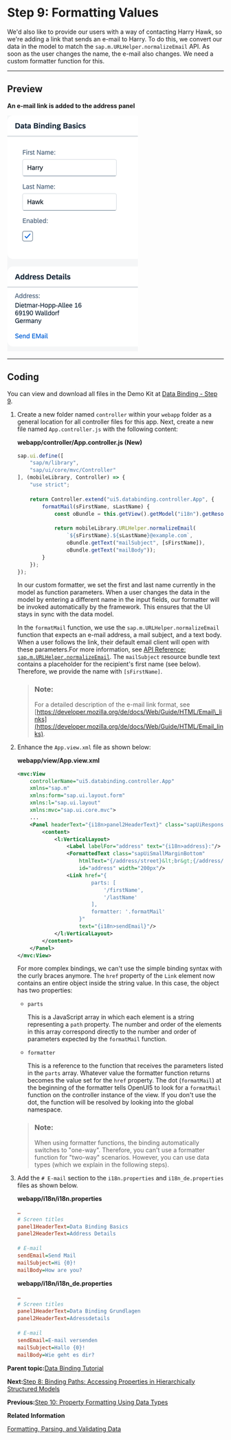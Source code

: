 <!-- loio6fdf0acd0bc24ffdad327cf7e6f9e7e0 -->

# Step 9: Formatting Values

We'd also like to provide our users with a way of contacting Harry Hawk, so we're adding a link that sends an e-mail to Harry. To do this, we convert our data in the model to match the `sap.m.URLHelper.normalizeEmail` API. As soon as the user changes the name, the e-mail also changes. We need a custom formatter function for this.

***

## Preview

  
  
**An e-mail link is added to the address panel**

![The graphic has an explanatory text](images/loio116157506b3f48ac8ec53ee05095c0df_LowRes.png "An e-mail link is added to the address panel")

***

## Coding

You can view and download all files in the Demo Kit at [Data Binding - Step 9](https://ui5.sap.com/#/entity/sap.ui.core.tutorial.databinding/sample/sap.ui.core.tutorial.databinding.09).

1.  Create a new folder named `controller` within your `webapp` folder as a general location for all controller files for this app. Next, create a new file named `App.controller.js` with the following content:

    **webapp/controller/App.controller.js \(New\)**

    ```js
    sap.ui.define([
    	"sap/m/library",
    	"sap/ui/core/mvc/Controller"
    ], (mobileLibrary, Controller) => {
    	"use strict";
    
    	return Controller.extend("ui5.databinding.controller.App", {
    		formatMail(sFirstName, sLastName) {
    			const oBundle = this.getView().getModel("i18n").getResourceBundle();
    
    			return mobileLibrary.URLHelper.normalizeEmail(
    				`${sFirstName}.${sLastName}@example.com`,
    				oBundle.getText("mailSubject", [sFirstName]),
    				oBundle.getText("mailBody"));
    		}
    	});
    });
    ```

    In our custom formatter, we set the first and last name currently in the model as function parameters. When a user changes the data in the model by entering a different name in the input fields, our formatter will be invoked automatically by the framework. This ensures that the UI stays in sync with the data model.

    In the `formatMail` function, we use the `sap.m.URLHelper.normalizeEmail` function that expects an e-mail address, a mail subject, and a text body. When a user follows the link, their default email client will open with these parameters.For more information, see [API Reference: `sap.m.URLHelper.normalizeEmail`](https://ui5.sap.com/#/api/sap.m.URLHelper/methods/normalizeEmail). The `mailSubject` resource bundle text contains a placeholder for the recipient's first name \(see below\). Therefore, we provide the name with `[sFirstName]`.

    > ### Note:  
    > For a detailed description of the e-mail link format, see [https://developer.mozilla.org/de/docs/Web/Guide/HTML/Email\_links](https://developer.mozilla.org/de/docs/Web/Guide/HTML/Email_links).

2.  Enhance the `App.view.xml` file as shown below:

    **webapp/view/App.view.xml**

    ```xml
    <mvc:View
    	controllerName="ui5.databinding.controller.App"
    	xmlns="sap.m"
    	xmlns:form="sap.ui.layout.form"
    	xmlns:l="sap.ui.layout"
    	xmlns:mvc="sap.ui.core.mvc">
    	...
    	<Panel headerText="{i18n>panel2HeaderText}" class="sapUiResponsiveMargin" width="auto">
    		<content>
    			<l:VerticalLayout>
    				<Label labelFor="address" text="{i18n>address}:"/>
    				<FormattedText class="sapUiSmallMarginBottom"
    					htmlText="{/address/street}&lt;br&gt;{/address/zip} {/address/city}&lt;br&gt;{/address/country}"
    					id="address" width="200px"/>
    				<Link href="{
    						parts: [
    							'/firstName',
    							'/lastName'
    						],
    						formatter: '.formatMail'
    					}"
    					text="{i18n>sendEmail}"/>
    			</l:VerticalLayout>
    		</content>
    	</Panel>
    </mvc:View>
    ```

    For more complex bindings, we can't use the simple binding syntax with the curly braces anymore. The `href` property of the `Link` element now contains an entire object inside the string value. In this case, the object has two properties:

    -   `parts`

        This is a JavaScript array in which each element is a string representing a `path` property. The number and order of the elements in this array correspond directly to the number and order of parameters expected by the `formatMail` function.

    -   `formatter`

        This is a reference to the function that receives the parameters listed in the `parts` array. Whatever value the formatter function returns becomes the value set for the `href` property. The dot \(<code><b></b>formatMail</code>\) at the beginning of the formatter tells OpenUI5 to look for a `formatMail` function on the controller instance of the view. If you don't use the dot, the function will be resolved by looking into the global namespace.


    > ### Note:  
    > When using formatter functions, the binding automatically switches to "one-way". Therefore, you can't use a formatter function for "two-way" scenarios. However, you can use data types \(which we explain in the following steps\).

3.  Add the `# E-mail` section to the `i18n.properties` and `i18n_de.properties` files as shown below.

    **webapp/i18n/i18n.properties**

    ```ini
    …
    # Screen titles
    panel1HeaderText=Data Binding Basics 
    panel2HeaderText=Address Details
    
    # E-mail
    sendEmail=Send Mail
    mailSubject=Hi {0}!
    mailBody=How are you?
    ```

    **webapp/i18n/i18n\_de.properties**

    ```ini
    …
    # Screen titles
    panel1HeaderText=Data Binding Grundlagen
    panel2HeaderText=Adressdetails
    
    # E-mail
    sendEmail=E-mail versenden
    mailSubject=Hallo {0}!
    mailBody=Wie geht es dir?
    ```


**Parent topic:**[Data Binding Tutorial](data-binding-tutorial-e531093.md "In this tutorial, we explain the concepts of data binding in OpenUI5.")

**Next:**[Step 8: Binding Paths: Accessing Properties in Hierarchically Structured Models](step-8-binding-paths-accessing-properties-in-hierarchically-structured-models-9373793.md "In Step 6 , we stated that the fields in a resource model are arranged in a flat structure; in other words, there is no hierarchy of properties. However, this is only true for resource models. The properties within JSON and OData models are usually arranged in a hierarchical structure. So, let's explore how to reference fields in a hierarchically structured model object.")

**Previous:**[Step 10: Property Formatting Using Data Types](step-10-property-formatting-using-data-types-9252ee4.md "OpenUI5 offers a set of simple data types, including Boolean, Currency, Date and Float. You can apply these data types to controls to ensure that the value displayed on the screen is formatted correctly. If the field is open for input, this also ensures that the user input meets the requirements of that data type. Let's add a new field called Sales Amount of type Currency.")

**Related Information**  


[Formatting, Parsing, and Validating Data](../04_Essentials/formatting-parsing-and-validating-data-07e4b92.md "Data that is presented on the UI often has to be converted so that is human readable and fits to the locale of the user. On the other hand, data entered by the user has to be parsed and validated to be understood by the data source. For this purpose, you use formatters and data types.")

